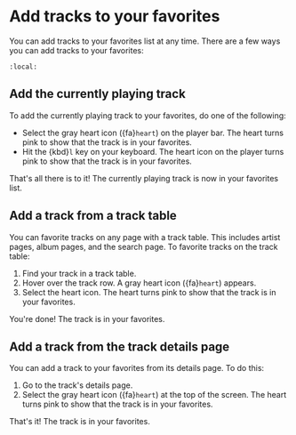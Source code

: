 # Add tracks to your favorites

You can add tracks to your favorites list at any time. There are a few ways you can add tracks to your favorites:

```{contents}
:local:
```

## Add the currently playing track

To add the currently playing track to your favorites, do one of the following:

- Select the gray heart icon ({fa}`heart`) on the player bar. The heart turns pink to show that the track is in your favorites.
- Hit the {kbd}`l` key on your keyboard. The heart icon on the player turns pink to show that the track is in your favorites.

That's all there is to it! The currently playing track is now in your favorites list.

## Add a track from a track table

You can favorite tracks on any page with a track table. This includes artist pages, album pages, and the search page. To favorite tracks on the track table:

1. Find your track in a track table.
2. Hover over the track row. A gray heart icon ({fa}`heart`) appears.
3. Select the heart icon. The heart turns pink to show that the track is in your favorites.

You're done! The track is in your favorites.

## Add a track from the track details page

You can add a track to your favorites from its details page. To do this:

1. Go to the track's details page.
2. Select the gray heart icon ({fa}`heart`) at the top of the screen. The heart turns pink to show that the track is in your favorites.

That's it! The track is in your favorites.
